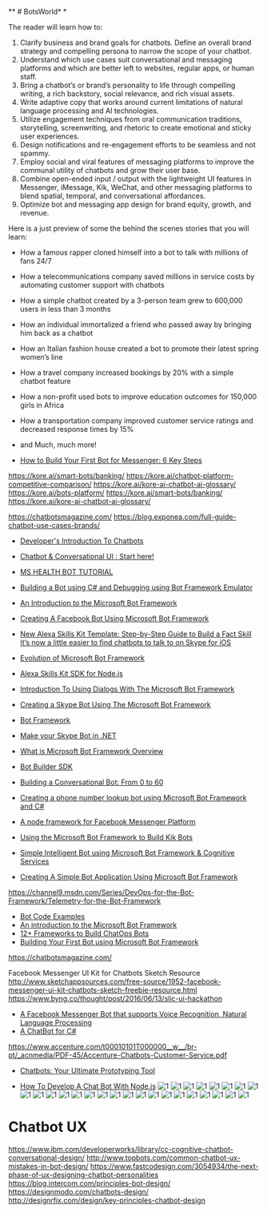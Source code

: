 ** # BotsWorld* * 

The reader will learn how to:
1. Clarify business and brand goals for chatbots. Define an overall brand strategy and compelling persona to narrow the scope of your chatbot.
2. Understand which use cases suit conversational and messaging platforms and which are better left to websites, regular apps, or human staff.
3. Bring a chatbot’s or brand’s personality to life through compelling writing, a rich backstory, social relevance, and rich visual assets.
4. Write adaptive copy that works around current limitations of natural language processing and AI technologies.
5. Utilize engagement techniques from oral communication traditions, storytelling, screenwriting, and rhetoric to create emotional and sticky user experiences.
6. Design notifications and re-engagement efforts to be seamless and not spammy.
7. Employ social and viral features of messaging platforms to improve the communal utility of chatbots and grow their user base.
8. Combine open-ended input / output with the lightweight UI features in Messenger, iMessage, Kik, WeChat, and other messaging platforms to blend spatial, temporal, and conversational affordances.
9. Optimize bot and messaging app design for brand equity, growth, and revenue.


Here is a just preview of some the behind the scenes stories that you will learn:
* How a famous rapper cloned himself into a bot to talk with millions of fans 24/7
* How a telecommunications company saved millions in service costs by automating customer support with chatbots
* How a simple chatbot created by a 3-person team grew to 600,000 users in less than 3 months
* How an individual immortalized a friend who passed away by bringing him back as a chatbot
* How an Italian fashion house created a bot to promote their latest spring women’s line
* How a travel company increased bookings by 20% with a simple chatbot feature
* How a non-profit used bots to improve education outcomes for 150,000 girls in Africa
* How a transportation company improved customer service ratings and decreased response times by 15%
* and Much, much more!

* [How to Build Your First Bot for Messenger: 6 Key Steps](https://dzone.com/articles/how-to-build-your-first-bot-for-messenger-6-key-st)

https://kore.ai/smart-bots/banking/
https://kore.ai/chatbot-platform-competitive-comparison/
https://kore.ai/kore-ai-chatbot-ai-glossary/
https://kore.ai/bots-platform/
https://kore.ai/smart-bots/banking/
https://kore.ai/kore-ai-chatbot-ai-glossary/

https://chatbotsmagazine.com/
https://blog.exponea.com/full-guide-chatbot-use-cases-brands/
* [Developer's Introduction To Chatbots](http://tutorialzine.com/2016/11/introduction-to-chatbots/)

* [Chatbot & Conversational UI : Start here!](https://medium.com/chat-bots-weekly/chatbot-conversational-ui-start-here-2f9250e8cde0#.8jhlgndjx)
* [MS HEALTH BOT TUTORIAL](http://peted.azurewebsites.net/ms-health-bot-tutorial/)
* [Building a Bot using C# and Debugging using Bot Framework Emulator](http://www.codeproject.com/Articles/1110794/Building-a-Bot-using-Csharp-and-Debugging-using-Bo)
* [An Introduction to the Microsoft Bot Framework](http://www.codeproject.com/Articles/1106457/An-Introduction-to-the-Microsoft-Bot-Framework)
* [Creating A Facebook Bot Using Microsoft Bot Framework](http://www.codeproject.com/Articles/1110201/Creating-A-Facebook-Bot-Using-Microsoft-Bot-Framew)
* [New Alexa Skills Kit Template: Step-by-Step Guide to Build a Fact Skill](https://developer.amazon.com/public/community/post/Tx3DVGG0K0TPUGQ/New-Alexa-Skills-Kit-Template:-Step-by-Step-Guide-to-Build-a-Fact-Skill?)
[It’s now a little easier to find chatbots to talk to on Skype for iOS](http://venturebeat.com/2016/07/20/its-now-a-little-easier-to-find-chatbots-to-talk-to-on-skype-for-ios/)
* [Evolution of Microsoft Bot Framework](http://www.codeproject.com/Articles/1120056/Evolution-of-Microsoft-Bot-Framework)
* [Alexa Skills Kit SDK for Node.js](https://github.com/alexa/alexa-skills-kit-sdk-for-nodejs)
* [Introduction To Using Dialogs With The Microsoft Bot Framework](http://aihelpwebsite.com/Blog/EntryId/9/Introduction-To-Using-Dialogs-With-The-Microsoft-Bot-Framework)
* [Creating a Skype Bot Using The Microsoft Bot Framework](http://aihelpwebsite.com/Blog/EntryId/10/Creating-a-Skype-Bot-Using-The-Microsoft-Bot-Framework)
* [Bot Framework](https://docs.botframework.com/en-us/)
* [Make your Skype Bot in .NET](http://www.codeproject.com/Articles/37909/Make-your-Skype-Bot-in-NET)
* [What is Microsoft Bot Framework Overview](https://blogs.msdn.microsoft.com/uk_faculty_connection/2016/04/05/what-is-microsoft-bot-framework-overview/)
* [Bot Builder SDK](https://github.com/Microsoft/BotBuilder)
* [Building a Conversational Bot: From 0 to 60](https://www.youtube.com/watch?v=spj9YOsKKXc)
* [Creating a phone number lookup bot using Microsoft Bot Framework and C#](https://www.twilio.com/blog/2016/05/creating-a-phone-number-lookup-bot-using-microsoft-bot-framework-and-c.html)
* [A node framework for Facebook Messenger Platform](https://www.npmjs.com/package/fb-bot-framework)
* [Using the Microsoft Bot Framework to Build Kik Bots](https://blog.kik.com/2016/05/18/using-microsoft-bot-framework-build-kik-bots/)
* [Simple Intelligent Bot using Microsoft Bot Framework & Cognitive Services](http://www.dotnetcurry.com/csharp/1281/simple-bot-using-microsoft-bot-framework-cognitive-services)
* [Creating A Simple Bot Application Using Microsoft Bot Framework](http://www.c-sharpcorner.com/article/creating-a-simple-bot-application-using-microsoft-bot-framew/)

https://channel9.msdn.com/Series/DevOps-for-the-Bot-Framework/Telemetry-for-the-Bot-Framework

* [Bot Code Examples](https://core.telegram.org/bots/samples)
* [An introduction to the Microsoft Bot Framework](https://www.microsoft.com/en-gb/developers/articles/week05july16/an-introduction-to-the-microsoft-bot-framework/)
* [12+ Frameworks to Build ChatOps Bots](http://nordicapis.com/12-frameworks-to-build-chatops-bots/)
* [Building Your First Bot using Microsoft Bot Framework](http://dailydotnettips.com/2016/09/07/building-your-first-bot-using-microsoft-bot-framework/)


https://chatbotsmagazine.com/


Facebook Messenger UI Kit for Chatbots Sketch Resource
http://www.sketchappsources.com/free-source/1952-facebook-messenger-ui-kit-chatbots-sketch-freebie-resource.html
https://www.byng.co/thought/post/2016/06/13/slic-ui-hackathon


* [A Facebook Messenger Bot that supports Voice Recognition, Natural Language Processing](https://github.com/joshbuchea/FacebookBot)
* [A ChatBot for C#](https://github.com/qxsch/ChatBot)

https://www.accenture.com/t00010101T000000__w__/br-pt/_acnmedia/PDF-45/Accenture-Chatbots-Customer-Service.pdf
* [Chatbots: Your Ultimate Prototyping Tool](https://medium.com/ideo-stories/chatbots-ultimate-prototyping-tool-e4e2831967f3#.7v20x754m)

* [How To Develop A Chat Bot With Node.js](https://www.smashingmagazine.com/2016/10/how-to-develop-a-chat-bot-with-node-js/?utm_source=codropscollective)
![1](https://korezone-kore.netdna-ssl.com/wp-content/uploads/2017/03/Kore.aiArchitecture.png)
![1](http://www.brandchannel.com/wp-content/uploads/2016/04/spring-bot-600.jpg)
![1](http://danielschristian.com/learning-ecosystems/wp-content/uploads/2016/06/Bots-ChatbotMagazine-June2016.jpg)
![1](http://1u88jj3r4db2x4txp44yqfj1.wpengine.netdna-cdn.com/wp-content/uploads/2016/06/chrisbot-930x615.png)
![1](http://www.larryliu.me/SiteAssets/ipa/1-mjtM7X2iHsPdQZaVH33-CQ.png)
![1](http://www.leifshows.dk/wp-content/uploads/2016/09/facebook-bots-3.jpg)
![1](http://irishtechnews.net/ITN3/wp-content/uploads/2016/04/facebook-messenger-payments-759x500.jpg)
![1](http://blogs-images.forbes.com/rachelarthur/files/2016/04/Spring_messenger1.png)
![1](https://www.crowdflower.com/wp-content/uploads/2016/06/image00-1.jpg)
![1](http://images.techtimes.com/data/images/full/239070/lybrate.jpg)
![1](https://www.crowdflower.com/wp-content/uploads/2016/06/image02.png)
![1](https://tctechcrunch2011.files.wordpress.com/2016/01/facebook-chat-uber.png)
![1](https://media.licdn.com/mpr/mpr/shrinknp_800_800/AAEAAQAAAAAAAAlCAAAAJDAxZTRiNDMwLWE0MTYtNGJkNS1iNGQ4LTA3ZDJkYjY5ODVkYQ.png)
![1](http://image.slidesharecdn.com/2016-160722160531/95/how-apis-are-enabling-the-chatbot-craze-all-about-the-api-13-638.jpg)
![1](http://blog.intercomassets.com/wp-content/uploads/2015/11/23152022/sentence_diagram.png)
![1](https://d262ilb51hltx0.cloudfront.net/max/1200/1*X-BKnQFtdALKR5R8bJBmVg.png)
![1](https://cdn-images-1.medium.com/max/800/1*0WO2jWFcMGWHsKk5hKXcbg.jpeg)
![1](http://cdn2.hubspot.net/hubfs/471759/chatbot_value_chain.png)
![1](http://thetechportal.com/wp-content/uploads/2016/09/oracle-chatbot-fb-messenger-example.png)
![1](https://pbs.twimg.com/media/ChzvrT7U4AAictB.jpg)
![1](https://0.s3.envato.com/files/195871659/preview%202.jpg)
![1](https://www.enterpriseirregulars.com/wp-content/uploads/2016/04/dionhinchcliffe.files_.wordpress.com201604how_chatbots_could_help_community_managers-5be10be69218cfaaf98c6fbb7a3bd3abfe1697a5.png)
![1](https://dionhinchcliffe.files.wordpress.com/2016/04/anatomy_of_a_chatbot.png)
![1](http://unvired.com/wp-content/uploads/2016/07/UDEP_Arch.png)
![1](https://qph.ec.quoracdn.net/main-qimg-f038e32c101831c41f21125637939600?convert_to_webp=true)
![1](https://lh4.googleusercontent.com/UQb-pWRi93g_0L1Y6A-34jSbJIzmR97EJLVHVGvd-VWyLLYxHKKUKgmwHD5B_FYNgvjx7sHtrivsTg16sJDF0zcOJss_Idk0kwxcJdf1s-GIW7i6OEOC0IkrftZkna6-FAZ3ET03)



# Chatbot UX
https://www.ibm.com/developerworks/library/cc-cognitive-chatbot-conversational-design/
http://www.topbots.com/common-chatbot-ux-mistakes-in-bot-design/
https://www.fastcodesign.com/3054934/the-next-phase-of-ux-designing-chatbot-personalities
https://blog.intercom.com/principles-bot-design/
https://designmodo.com/chatbots-design/
http://designrfix.com/design/key-principles-chatbot-design


